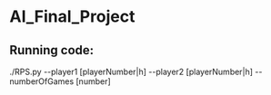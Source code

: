 # AI_Final_Project

## Running code:
 ./RPS.py --player1 [playerNumber|h] --player2 [playerNumber|h] --numberOfGames [number]

